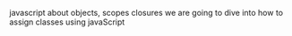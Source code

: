 javascript about objects, scopes closures we are going to dive into how to assign classes using javaScript
